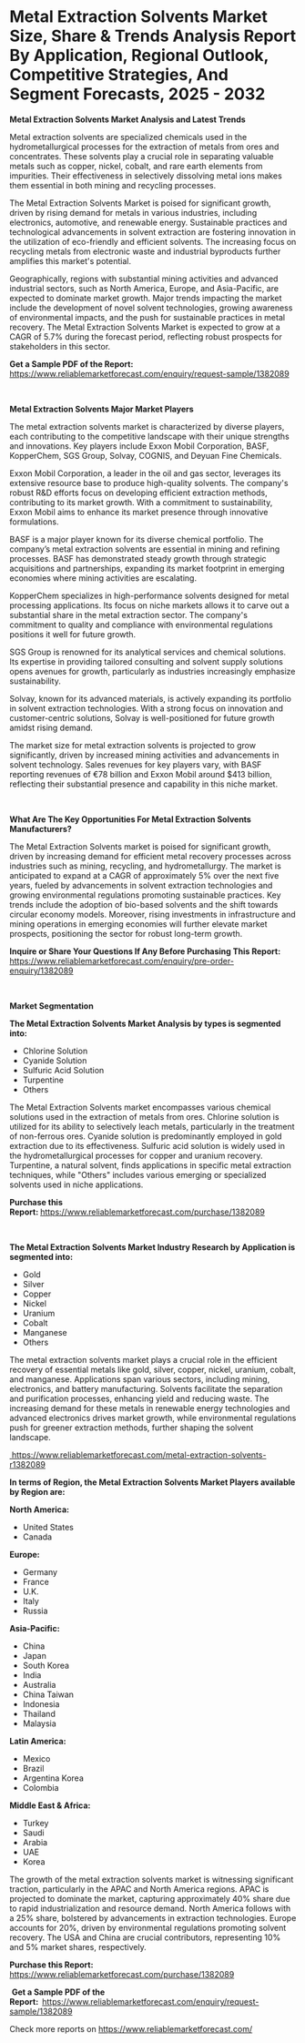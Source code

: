 <p><h1>Metal Extraction Solvents Market Size, Share & Trends Analysis Report By Application, Regional Outlook, Competitive Strategies, And Segment Forecasts, 2025 - 2032</h1></p><p><strong>Metal Extraction Solvents Market Analysis and Latest Trends</strong></p>
<p><p>Metal extraction solvents are specialized chemicals used in the hydrometallurgical processes for the extraction of metals from ores and concentrates. These solvents play a crucial role in separating valuable metals such as copper, nickel, cobalt, and rare earth elements from impurities. Their effectiveness in selectively dissolving metal ions makes them essential in both mining and recycling processes.</p><p>The Metal Extraction Solvents Market is poised for significant growth, driven by rising demand for metals in various industries, including electronics, automotive, and renewable energy. Sustainable practices and technological advancements in solvent extraction are fostering innovation in the utilization of eco-friendly and efficient solvents. The increasing focus on recycling metals from electronic waste and industrial byproducts further amplifies this market's potential.</p><p>Geographically, regions with substantial mining activities and advanced industrial sectors, such as North America, Europe, and Asia-Pacific, are expected to dominate market growth. Major trends impacting the market include the development of novel solvent technologies, growing awareness of environmental impacts, and the push for sustainable practices in metal recovery. The Metal Extraction Solvents Market is expected to grow at a CAGR of 5.7% during the forecast period, reflecting robust prospects for stakeholders in this sector.</p></p>
<p><strong>Get a Sample PDF of the Report:&nbsp;</strong> <a href="https://www.reliablemarketforecast.com/enquiry/request-sample/1382089?utm_campaign=3527&utm_medium=2&utm_source=Github&utm_content=ia&utm_term=02042025&utm_id=metal-extraction-solvents">https://www.reliablemarketforecast.com/enquiry/request-sample/1382089</a></p>
<p>&nbsp;</p>
<p><strong>Metal Extraction Solvents Major Market Players</strong></p>
<p><p>The metal extraction solvents market is characterized by diverse players, each contributing to the competitive landscape with their unique strengths and innovations. Key players include Exxon Mobil Corporation, BASF, KopperChem, SGS Group, Solvay, COGNIS, and Deyuan Fine Chemicals.</p><p>Exxon Mobil Corporation, a leader in the oil and gas sector, leverages its extensive resource base to produce high-quality solvents. The company's robust R&D efforts focus on developing efficient extraction methods, contributing to its market growth. With a commitment to sustainability, Exxon Mobil aims to enhance its market presence through innovative formulations.</p><p>BASF is a major player known for its diverse chemical portfolio. The company’s metal extraction solvents are essential in mining and refining processes. BASF has demonstrated steady growth through strategic acquisitions and partnerships, expanding its market footprint in emerging economies where mining activities are escalating.</p><p>KopperChem specializes in high-performance solvents designed for metal processing applications. Its focus on niche markets allows it to carve out a substantial share in the metal extraction sector. The company's commitment to quality and compliance with environmental regulations positions it well for future growth.</p><p>SGS Group is renowned for its analytical services and chemical solutions. Its expertise in providing tailored consulting and solvent supply solutions opens avenues for growth, particularly as industries increasingly emphasize sustainability.</p><p>Solvay, known for its advanced materials, is actively expanding its portfolio in solvent extraction technologies. With a strong focus on innovation and customer-centric solutions, Solvay is well-positioned for future growth amidst rising demand.</p><p>The market size for metal extraction solvents is projected to grow significantly, driven by increased mining activities and advancements in solvent technology. Sales revenues for key players vary, with BASF reporting revenues of €78 billion and Exxon Mobil around $413 billion, reflecting their substantial presence and capability in this niche market.</p></p>
<p>&nbsp;</p>
<p><strong>What Are The Key Opportunities For Metal Extraction Solvents Manufacturers?</strong></p>
<p><p>The Metal Extraction Solvents market is poised for significant growth, driven by increasing demand for efficient metal recovery processes across industries such as mining, recycling, and hydrometallurgy. The market is anticipated to expand at a CAGR of approximately 5% over the next five years, fueled by advancements in solvent extraction technologies and growing environmental regulations promoting sustainable practices. Key trends include the adoption of bio-based solvents and the shift towards circular economy models. Moreover, rising investments in infrastructure and mining operations in emerging economies will further elevate market prospects, positioning the sector for robust long-term growth.</p></p>
<p><strong>Inquire or Share Your Questions If Any Before Purchasing This Report:</strong> <a href="https://www.reliablemarketforecast.com/enquiry/pre-order-enquiry/1382089?utm_campaign=3527&utm_medium=2&utm_source=Github&utm_content=ia&utm_term=02042025&utm_id=metal-extraction-solvents">https://www.reliablemarketforecast.com/enquiry/pre-order-enquiry/1382089</a></p>
<p>&nbsp;</p>
<p><strong>Market Segmentation</strong></p>
<p><strong>The Metal Extraction Solvents Market Analysis by types is segmented into:</strong></p>
<p><ul><li>Chlorine Solution</li><li>Cyanide Solution</li><li>Sulfuric Acid Solution</li><li>Turpentine</li><li>Others</li></ul></p>
<p><p>The Metal Extraction Solvents market encompasses various chemical solutions used in the extraction of metals from ores. Chlorine solution is utilized for its ability to selectively leach metals, particularly in the treatment of non-ferrous ores. Cyanide solution is predominantly employed in gold extraction due to its effectiveness. Sulfuric acid solution is widely used in the hydrometallurgical processes for copper and uranium recovery. Turpentine, a natural solvent, finds applications in specific metal extraction techniques, while "Others" includes various emerging or specialized solvents used in niche applications.</p></p>
<p><strong>Purchase this Report:&nbsp;</strong><a href="https://www.reliablemarketforecast.com/purchase/1382089?utm_campaign=3527&utm_medium=2&utm_source=Github&utm_content=ia&utm_term=02042025&utm_id=metal-extraction-solvents">https://www.reliablemarketforecast.com/purchase/1382089</a></p>
<p>&nbsp;</p>
<p><strong>The Metal Extraction Solvents Market Industry Research by Application is segmented into:</strong></p>
<p><ul><li>Gold</li><li>Silver</li><li>Copper</li><li>Nickel</li><li>Uranium</li><li>Cobalt</li><li>Manganese</li><li>Others</li></ul></p>
<p><p>The metal extraction solvents market plays a crucial role in the efficient recovery of essential metals like gold, silver, copper, nickel, uranium, cobalt, and manganese. Applications span various sectors, including mining, electronics, and battery manufacturing. Solvents facilitate the separation and purification processes, enhancing yield and reducing waste. The increasing demand for these metals in renewable energy technologies and advanced electronics drives market growth, while environmental regulations push for greener extraction methods, further shaping the solvent landscape.</p></p>
<p><a href="https://www.reliablemarketforecast.com/metal-extraction-solvents-r1382089?utm_campaign=3527&utm_medium=2&utm_source=Github&utm_content=ia&utm_term=02042025&utm_id=metal-extraction-solvents">&nbsp;https://www.reliablemarketforecast.com/metal-extraction-solvents-r1382089</a></p>
<p><strong>In terms of Region, the Metal Extraction Solvents Market Players available by Region are:</strong></p>
<p>
    <p> <strong> North America: </strong>
        <ul>
            <li>United States</li>
            <li>Canada</li>
        </ul>
        </p> 
    <p> <strong> Europe: </strong>
        <ul>
            <li>Germany</li>
            <li>France</li>
            <li>U.K.</li>
            <li>Italy</li>
            <li>Russia</li>
        </ul>
        </p> 
    <p> <strong> Asia-Pacific: </strong>
        <ul>
            <li>China</li>
            <li>Japan</li>
            <li>South Korea</li>
            <li>India</li>
            <li>Australia</li>
            <li>China Taiwan</li>
            <li>Indonesia</li>
            <li>Thailand</li>
            <li>Malaysia</li>
        </ul>
        </p> 
    <p> <strong> Latin America: </strong>
        <ul>
            <li>Mexico</li>
            <li>Brazil</li>
            <li>Argentina Korea</li>
            <li>Colombia</li>
        </ul>
        </p> 
    <p> <strong> Middle East & Africa: </strong>
        <ul>
            <li>Turkey</li>
            <li>Saudi</li>
            <li>Arabia</li>
            <li>UAE</li>
            <li>Korea</li>
        </ul>
    </p>
    </p>
<p><p>The growth of the metal extraction solvents market is witnessing significant traction, particularly in the APAC and North America regions. APAC is projected to dominate the market, capturing approximately 40% share due to rapid industrialization and resource demand. North America follows with a 25% share, bolstered by advancements in extraction technologies. Europe accounts for 20%, driven by environmental regulations promoting solvent recovery. The USA and China are crucial contributors, representing 10% and 5% market shares, respectively.</p></p>
<p><strong>Purchase this Report: </strong><a href="https://www.reliablemarketforecast.com/purchase/1382089?utm_campaign=3527&utm_medium=2&utm_source=Github&utm_content=ia&utm_term=02042025&utm_id=metal-extraction-solvents">https://www.reliablemarketforecast.com/purchase/1382089</a></p>
<p>&nbsp;<strong>Get a Sample PDF of the Report:&nbsp;&nbsp;</strong><a href="https://www.reliablemarketforecast.com/enquiry/request-sample/1382089?utm_campaign=3527&utm_medium=2&utm_source=Github&utm_content=ia&utm_term=02042025&utm_id=metal-extraction-solvents">https://www.reliablemarketforecast.com/enquiry/request-sample/1382089</a></p>
<p><strong></strong></p>
<p>Check more reports on <a href="https://www.reliablemarketforecast.com/?utm_campaign=3527&utm_medium=2&utm_source=Github&utm_content=ia&utm_term=02042025&utm_id=metal-extraction-solvents">https://www.reliablemarketforecast.com/</a></p>